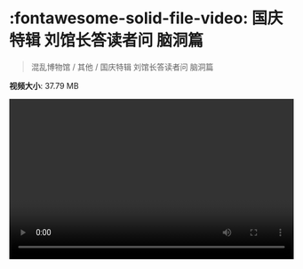 # :fontawesome-solid-file-video: 国庆特辑 刘馆长答读者问 脑洞篇

> 混乱博物馆 / 其他 / 国庆特辑 刘馆长答读者问 脑洞篇

**视频大小**: 37.79 MB

<video id="V-5c289109796f2c565eb356da67b834ea" width="512" height="288" preload="none" playsinline webkit-playsinline></video>